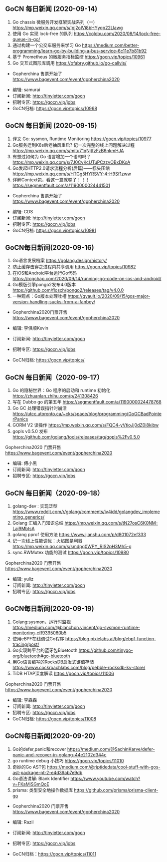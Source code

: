 ## GoCN 每日新闻 (2020-09-14)

1. Go chassis 微服务开发框架实战系列（一) https://mp.weixin.qq.com/s/Ipj2oIVi8bHYyqp22Llawg
2. 使用 Go 实现 lock-free 的队列 https://colobu.com/2020/08/14/lock-free-queue-in-go/
3. 通过构建一个公交车服务来学习 Go https://medium.com/better-programming/learn-go-by-building-a-bus-service-6c11e7b81b92
4. 基于 Prometheus 的微服务指标监控 https://gocn.vip/topics/10961
5. Go 交互式图形库调用 https://ofabry.github.io/go-callvis/

* Gopherchina 售票开始了 https://www.bagevent.com/event/gopherchina2020

- 编辑: samurai
- 订阅新闻: http://tinyletter.com/gocn
- 招聘专区: https://gocn.vip/jobs
- GoCN归档: https://gocn.vip/topics/10968

## GoCN 每日新闻 (2020-09-15)

1. 译文 Go: sysmon, Runtime Monitoring https://gocn.vip/topics/10977
2. Go服务迁到K8s后老抽风重启? 记一次完整的线上问题解决过程 https://mp.weixin.qq.com/s/mitu71qNjtfzFzB6nkmHJA
3. 有想过如何为 Go 语言增加一个语句吗？ https://mp.weixin.qq.com/s/7J0CvKcUTuPCzzvOBxDKoA
4. Go发起HTTP2.0请求流程分析(后篇)——标头压缩 https://mp.weixin.qq.com/s/HTGg5HYRSVY-4-H9Sf1zww
5. 详解Context包，看这一篇就够了！！！ https://segmentfault.com/a/1190000024441501

* Gopherchina 售票开始了 https://www.bagevent.com/event/gopherchina2020

- 编辑: CDS
- 订阅新闻: http://tinyletter.com/gocn
- 招聘专区: https://gocn.vip/jobs
- GoCN归档: https://gocn.vip/topics/10981

## GoCN每日新闻(2020-09-16)

1. Go语言发展档案 https://golang.design/history/
2. 防止缓存击穿之进程内共享调用 https://gocn.vip/topics/10982
3. 在iOS和Android平台运行Go代码 https://rogchap.com/2020/09/14/running-go-code-on-ios-and-android/
4. Go模版引擎pongo2发布4.0版本 https://github.com/flosch/pongo2/releases/tag/v4.0.0
5. 一种观点：Go版本处理吐槽 https://qvault.io/2020/09/15/gos-major-version-handling-sucks-from-a-fanboy/

* Gopherchina2020门票开售 https://www.bagevent.com/event/gopherchina2020

* 编辑: 李俱顺Kevin  
* 订阅新闻: http://tinyletter.com/gocn  
* 招聘专区: https://gocn.vip/jobs  
* GoCN归档: https://gocn.vip/topics/

## GoCN 每日新闻（2020-09-17）

1. Go 的隐秘世界：Go 程序的启动和 runtime 初始化 https://zhuanlan.zhihu.com/p/241308426
2. 写在 Dubbo go 的第五年 https://segmentfault.com/a/1190000024478768
3. Go GC 处理错误指针时崩溃 https://utcc.utoronto.ca/~cks/space/blog/programming/GoGCBadPointerPanics
4. GORM V2 读操作 https://mp.weixin.qq.com/s/FQC4-yVtioJj0dZ0i8kibw
5. gopls v0.5.0 发布 https://github.com/golang/tools/releases/tag/gopls%2Fv0.5.0

Gopherchina2020 门票开售 https://www.bagevent.com/event/gopherchina2020

* 编辑: 傅小黑 
* 订阅新闻: http://tinyletter.com/gocn
* 招聘专区: https://gocn.vip/jobs



## GoCN 每日新闻（2020-09-18）

1. golang-dev : 实现泛型 https://www.reddit.com/r/golang/comments/iv4idd/golangdev_implementing_generics/
2. Golang 汇编入门知识总结 https://mp.weixin.qq.com/s/tN27osC6K0NM-Laj9MbtsA
3. golang pprof 使用方法 https://www.jianshu.com/p/d801072ef333
4. 记一次线上性能调优：火焰图是利器 https://mp.weixin.qq.com/s/smdpg0WPY_RIS2pH3Mh5-g
5. sync.RWMutex 功能的测试 https://gocn.vip/topics/10980

Gopherchina2020 门票开售 https://www.bagevent.com/event/gopherchina2020

* 编辑: yuliz 
* 订阅新闻: http://tinyletter.com/gocn 
* 招聘专区: https://gocn.vip/jobs


## GoCN每日新闻(2020-09-19)

1. Golang:sysmon，运行时监视 https://medium.com/@blanchon.vincent/go-sysmon-runtime-monitoring-cff9395060b5
2. 使用eBPF在线调试Go程序 https://blog.pixielabs.ai/blog/ebpf-function-tracing/post/
3. Go实现跨平台的蓝牙包Bluetooth https://github.com/tinygo-org/bluetooth#go-bluetooth
4. 用Go语言编写的RocksDB启发式键值存储 https://www.cockroachlabs.com/blog/pebble-rocksdb-kv-store/
5. TiDB HTAP深度解读 https://gocn.vip/topics/11006

Gopherchina2020 门票开售 https://www.bagevent.com/event/gopherchina2020

* 编辑: 李森森
* 订阅新闻: http://tinyletter.com/gocn
* 招聘专区: https://gocn.vip/jobs
* GoCN归档: https://gocn.vip/topics/11008

## GoCN每日新闻(2020-09-20)

1. Go的defer,panic和recover https://medium.com/@SachinKarve/defer-panic-and-recover-in-golang-44e2102d344c
2. go runtime debug 小技巧 https://gocn.vip/topics/11010
3. 奇妙的Go AST包 https://medium.com/@riptidedata/cool-stuff-with-gos-ast-package-pt-2-e4d39ab7e9db
4. Go语法讲解: Blank Identifier https://www.youtube.com/watch?v=FKaMiSGmQoE
5. prisma: 类型安全地操作数据库  https://github.com/prisma/prisma-client-go

* Gopherchina2020 门票开售 https://www.bagevent.com/event/gopherchina2020

* 编辑: Razil
* 订阅新闻: http://tinyletter.com/gocn
* 招聘专区: https://gocn.vip/jobs
* GoCN归档：https://gocn.vip/topics/11011

